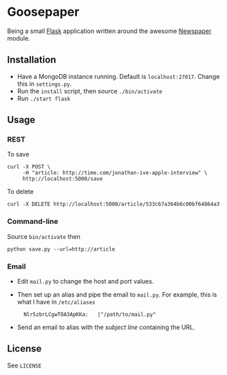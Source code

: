 # Goosepaper

Being a small [Flask](http://flask.pocoo.org/) application written around the awesome [Newspaper](https://github.com/codelucas/newspaper) module.

## Installation

* Have a MongoDB instance running. Default is `localhost:27017`. Change this in `settings.py`.
* Run the `install` script, then source `./bin/activate`
* Run `./start flask`

Usage
-----

### REST

To save

	curl -X POST \
		 -H "article: http://time.com/jonathan-ive-apple-interview" \
		 http://localhost:5000/save

To delete

	curl -X DELETE http://localhost:5000/article/533c67a364b6c00bf64864a3

### Command-line

Source `bin/activate` then

    python save.py --url=http://article

### Email

* Edit `mail.py` to change the host and port values.
* Then set up an alias and pipe the email to `mail.py`. For example, this is what I have in `/etc/aliases`

		Nlr5zbrLCgwTOA3ApKKa: 	|"/path/to/mail.py"

* Send an email to alias with the _subject line_ containing the URL.

License
-------
See `LICENSE`
